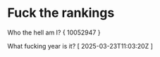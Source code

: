 # Fuck the rankings

Who the hell am I?
{ 10052947 }

What fucking year is it?
[ 2025-03-23T11:03:20Z ]

